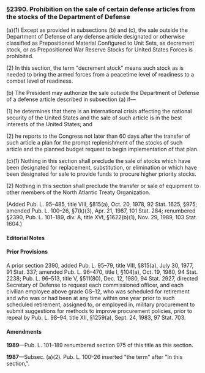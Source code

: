 ### §2390. Prohibition on the sale of certain defense articles from the stocks of the Department of Defense ###

(a)(1) Except as provided in subsections (b) and (c), the sale outside the Department of Defense of any defense article designated or otherwise classified as Prepositioned Material Configured to Unit Sets, as decrement stock, or as Prepositioned War Reserve Stocks for United States Forces is prohibited.

(2) In this section, the term "decrement stock" means such stock as is needed to bring the armed forces from a peacetime level of readiness to a combat level of readiness.

(b) The President may authorize the sale outside the Department of Defense of a defense article described in subsection (a) if—

(1) he determines that there is an international crisis affecting the national security of the United States and the sale of such article is in the best interests of the United States; and

(2) he reports to the Congress not later than 60 days after the transfer of such article a plan for the prompt replenishment of the stocks of such article and the planned budget request to begin implementation of that plan.

(c)(1) Nothing in this section shall preclude the sale of stocks which have been designated for replacement, substitution, or elimination or which have been designated for sale to provide funds to procure higher priority stocks.

(2) Nothing in this section shall preclude the transfer or sale of equipment to other members of the North Atlantic Treaty Organization.

(Added Pub. L. 95–485, title VIII, §815(a), Oct. 20, 1978, 92 Stat. 1625, §975; amended Pub. L. 100–26, §7(k)(3), Apr. 21, 1987, 101 Stat. 284; renumbered §2390, Pub. L. 101–189, div. A, title XVI, §1622(b)(1), Nov. 29, 1989, 103 Stat. 1604.)

#### **Editorial Notes** ####

#### Prior Provisions ####

A prior section 2390, added Pub. L. 95–79, title VIII, §815(a), July 30, 1977, 91 Stat. 337; amended Pub. L. 96–470, title I, §104(a), Oct. 19, 1980, 94 Stat. 2238; Pub. L. 96–513, title V, §511(80), Dec. 12, 1980, 94 Stat. 2927, directed Secretary of Defense to request each commissioned officer, and each civilian employee above grade GS–12, who was scheduled for retirement and who was or had been at any time within one year prior to such scheduled retirement, assigned to, or employed in, military procurement to submit suggestions for methods to improve procurement policies, prior to repeal by Pub. L. 98–94, title XII, §1259(a), Sept. 24, 1983, 97 Stat. 703.

#### Amendments ####

**1989**—Pub. L. 101–189 renumbered section 975 of this title as this section.

**1987**—Subsec. (a)(2). Pub. L. 100–26 inserted "the term" after "In this section,".